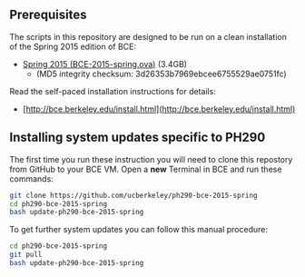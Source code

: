 ## Prerequisites

The scripts in this repository are designed to be run on a clean installation of the Spring 2015 edition of BCE:

  - [Spring 2015 (BCE-2015-spring.ova)](https://berkeley.box.com/s/2g9x9c3q7qwhb9e4trwc) (3.4GB)
    - (MD5 integrity checksum: 3d26353b7969ebcee6755529ae0751fc)

Read the self-paced installation instructions for details:

  - [http://bce.berkeley.edu/install.html](http://bce.berkeley.edu/install.html)

## Installing system updates specific to PH290

The first time you run these instruction you will need to clone this
repostory from GitHub to your BCE VM. Open a **new** Terminal in BCE and run
these commands:

```bash
git clone https://github.com/ucberkeley/ph290-bce-2015-spring
cd ph290-bce-2015-spring
bash update-ph290-bce-2015-spring
```

To get further system updates you can follow this manual procedure:

```bash
cd ph290-bce-2015-spring
git pull
bash update-ph290-bce-2015-spring
```
